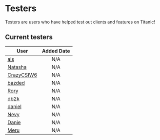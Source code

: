 # Testers

Testers are users who have helped test out clients and features on Titanic!


## Current testers

User | Added Date
---|:---:
[ais](https://osu.titanic.sh/u/3) | N/A
[Natasha](https://osu.titanic.sh/u/5) | N/A
[CrazyCSIW6](https://osu.titanic.sh/u/7)| N/A
[bazded](https://osu.titanic.sh/u/8) | N/A
[Rory](https://osu.titanic.sh/u/9)| N/A
[db2k](https://osu.titanic.sh/u/10) | N/A
[daniel](https://osu.titanic.sh/u/11) | N/A
[Nevy](https://osu.titanic.sh/u/32) | N/A
[Danie](https://osu.titanic.sh/u/37) | N/A
[Meru](https://osu.titanic.sh/u/41) | N/A
